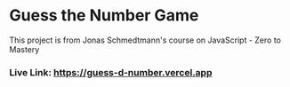 # Guess the Number Game

<p>This project is from Jonas Schmedtmann's course on JavaScript - Zero to Mastery</p>

### Live Link: https://guess-d-number.vercel.app
